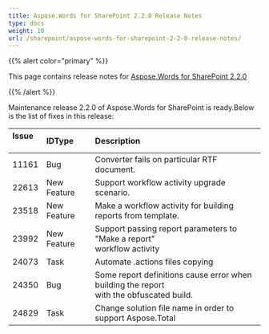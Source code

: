```yaml
---
title: Aspose.Words for SharePoint 2.2.0 Release Notes
type: docs
weight: 10
url: /sharepoint/aspose-words-for-sharepoint-2-2-0-release-notes/
---
```


{{% alert color="primary" %}} 

This page contains release notes for [Aspose.Words for SharePoint 2.2.0](http://www.aspose.com/downloads/words/sharepoint/new-releases/aspose.words-for-sharepoint-2.2.0/)

{{% /alert %}} 

Maintenance release 
2.2.0 of Aspose.Words for SharePoint is ready.Below is the list of fixes in this release:

|Issue<br>  |IDType |Description |
| :- | :- | :- |
|11161 |Bug |Converter fails on particular RTF document. |
|22613 |New Feature |Support workflow activity upgrade scenario. |
|23518 |New Feature |Make a workflow activity for building reports from template. |
|23992 |New Feature |Support passing report parameters to "Make a report"<br>workflow activity |
|24073 |Task |Automate .actions files copying |
|24350 |Bug |Some report definitions cause error when building the report<br>with the obfuscated build. |
|24829 |Task |Change solution file name in order to support Aspose.Total |

